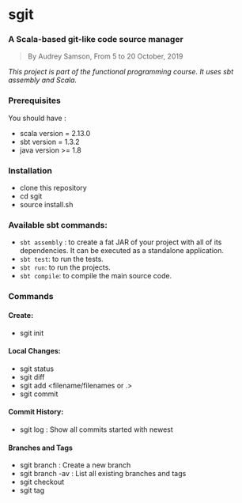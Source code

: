 # sgit

### A Scala-based git-like code source manager
>By Audrey Samson, From 5 to 20 October, 2019

*This project is part of the functional programming course. It uses sbt assembly and Scala.*

### Prerequisites
You should have :
* scala version = 2.13.0
* sbt version = 1.3.2
* java version >= 1.8 

### Installation
* clone this repository
* cd sgit
* source install.sh

### Available sbt commands:

* ```sbt assembly``` : to create a fat JAR of your project with all of its dependencies. It can be executed as a standalone application.
* ```sbt test```: to run the tests.
* ```sbt run```: to run the projects.
* ```sbt compile```: to compile the main source code.

### Commands
#### Create:
* sgit init

#### Local Changes:
* sgit status
* sgit diff
* sgit add <filename/filenames or .>
* sgit commit

#### Commit History:
* sgit log : Show all commits started with newest


#### Branches and Tags
* sgit branch <branch name> : Create a new branch
* sgit branch -av : List all existing branches and tags
* sgit checkout <branch> 
* sgit tag <tag name>

